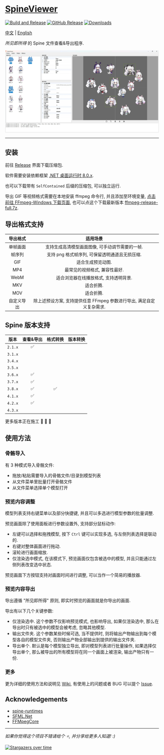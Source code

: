 # [SpineViewer](https://github.com/ww-rm/SpineViewer)

[![Build and Release](https://github.com/ww-rm/SpineViewer/actions/workflows/dotnet-desktop.yml/badge.svg)](https://github.com/ww-rm/SpineViewer/actions/workflows/dotnet-desktop.yml)
[![GitHub Release](https://img.shields.io/github/v/release/ww-rm/SpineViewer?logo=github&label=Release)](https://github.com/ww-rm/SpineViewer/releases)
[![Downloads](https://img.shields.io/github/downloads/ww-rm/SpineViewer/total?logo=github&label=Downloads)](https://github.com/ww-rm/SpineViewer/releases)

[中文](README.md) | [English](README.en.md)

*所见即所得* 的 Spine 文件查看&导出程序.

![previewer](img/preview.webp)

---

## 安装

前往 [Release](https://github.com/ww-rm/SpineViewer/releases) 界面下载压缩包.

软件需要安装依赖框架 [.NET 桌面运行时 8.0.x](https://dotnet.microsoft.com/zh-cn/download/dotnet/8.0).

也可以下载带有 `SelfContained` 后缀的压缩包, 可以独立运行.

导出 GIF 等视频格式需要在本地安装 ffmpeg 命令行, 并且添加至环境变量, [点击前往 FFmpeg-Windows 下载页面](https://ffmpeg.org/download.html#build-windows), 也可以点这个下载最新版本 [ffmpeg-release-full.7z](https://www.gyan.dev/ffmpeg/builds/ffmpeg-release-full.7z).

## 导出格式支持

| 导出格式 | 适用场景 |  
| :---: | :---: |  
| 单帧画面 | 支持生成高清模型画面图像, 可手动调节需要的一帧. |  
| 帧序列 | 支持 png 格式帧序列, 可保留透明通道且无损压缩. |  
| GIF | 适合生成预览动图. |  
| MP4 | 最常见的视频格式, 兼容性最好. |  
| WebM | 适合浏览器在线播放格式, 支持透明背景. |  
| MKV | 适合折腾. |  
| MOV | 适合折腾. |  
| 自定义导出 | 除上述预设方案, 支持提供任意 FFmpeg 参数进行导出, 满足自定义复杂需求. |

## Spine 版本支持

| 版本 | 查看&导出 | 格式转换 | 版本转换 |
| :---: | :---: | :---: | :---: |
| `2.1.x` | :white_check_mark: |  |  |
| `3.1.x` |  |  |  |
| `3.4.x` |  |  |  |
| `3.5.x` |  |  |  |
| `3.6.x` | :white_check_mark: |  |  |
| `3.7.x` | :white_check_mark: |  |  |
| `3.8.x` | :white_check_mark: | :white_check_mark: |  |
| `4.1.x` | :white_check_mark: |  |  |
| `4.2.x` | :white_check_mark: |  |  |
| `4.3.x` |  |  |  |

更多版本正在施工 :rocket: :rocket: :rocket:

## 使用方法

### 骨骼导入

有 3 种模式导入骨骼文件:

- 拖放/粘贴需要导入的骨骼文件/目录到模型列表
- 从文件菜单里批量打开骨骼文件
- 从文件菜单选择单个模型打开

### 预览内容调整

模型列表支持右键菜单以及部分快捷键, 并且可以多选进行模型参数的批量调整.

预览画面除了使用面板进行参数设置外, 支持部分鼠标动作:

- 左键可以选择和拖拽模型, 按下 `Ctrl` 键可以实现多选, 与左侧列表选择是联动的.
- 右键对整体画面进行拖动.
- 滚轮进行画面缩放.
- 仅渲染选中模式, 在该模式下, 预览画面仅包含被选中的模型, 并且只能通过左侧列表改变选中状态.

预览画面下方按钮支持对画面时间进行调整, 可以当作一个简易的播放器.

### 预览内容导出

导出遵循 "所见即所得" 原则, 即实时预览的画面就是你导出的画面.

导出有以下几个关键参数:

- 仅渲染选中. 这个参数不仅影响预览模式, 也影响导出, 如果仅渲染选中, 那么在导出时只有被选中的模型会被考虑, 忽略其他模型.
- 输出文件夹. 这个参数某些时候可选, 当不提供时, 则将输出产物输出到每个模型各自的模型文件夹, 否则输出产物全部输出到提供的输出文件夹.
- 导出单个. 默认是每个模型独立导出, 即对模型列表进行批量操作, 如果选择仅导出单个, 那么被导出的所有模型将在同一个画面上被渲染, 输出产物只有一份.

### 更多

更为详细的使用方法和说明见 [Wiki](https://github.com/ww-rm/SpineViewer/wiki), 有使用上的问题或者 BUG 可以提个 [Issue](https://github.com/ww-rm/SpineViewer/issues).

## Acknowledgements

- [spine-runtimes](https://github.com/EsotericSoftware/spine-runtimes)
- [SFML.Net](https://github.com/SFML/SFML.Net)
- [FFMpegCore](https://github.com/rosenbjerg/FFMpegCore)

---

*如果你觉得这个项目不错请给个 :star:, 并分享给更多人知道! :)*

[![Stargazers over time](https://starchart.cc/ww-rm/SpineViewer.svg?variant=adaptive)](https://starchart.cc/ww-rm/SpineViewer)
